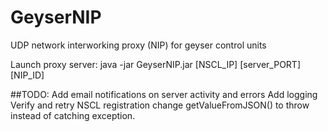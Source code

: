 # GeyserNIP
UDP network interworking proxy (NIP) for geyser control units

Launch proxy server: java -jar GeyserNIP.jar [NSCL_IP] [server_PORT] [NIP_ID]

##TODO:
Add email notifications on server activity and errors
Add logging 
Verify and retry NSCL registration 
change getValueFromJSON() to throw instead of catching exception.
